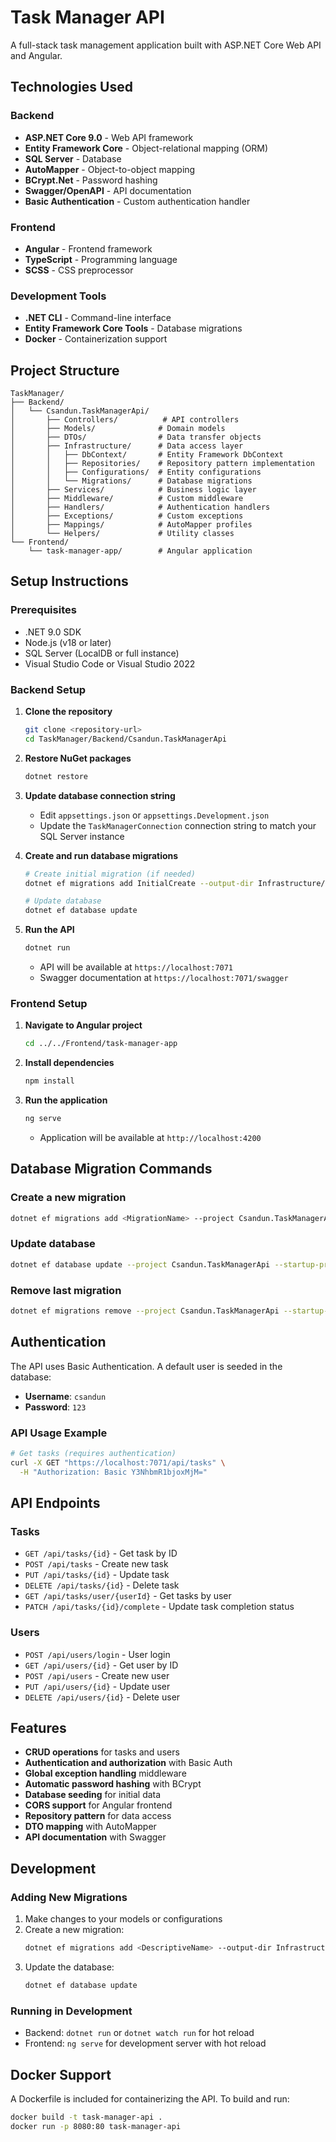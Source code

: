 ﻿# Task Manager API

A full-stack task management application built with ASP.NET Core Web API and Angular.

## Technologies Used

### Backend
- **ASP.NET Core 9.0** - Web API framework
- **Entity Framework Core** - Object-relational mapping (ORM)
- **SQL Server** - Database
- **AutoMapper** - Object-to-object mapping
- **BCrypt.Net** - Password hashing
- **Swagger/OpenAPI** - API documentation
- **Basic Authentication** - Custom authentication handler

### Frontend
- **Angular** - Frontend framework
- **TypeScript** - Programming language
- **SCSS** - CSS preprocessor

### Development Tools
- **.NET CLI** - Command-line interface
- **Entity Framework Core Tools** - Database migrations
- **Docker** - Containerization support

## Project Structure

```
TaskManager/
├── Backend/
│   └── Csandun.TaskManagerApi/
│       ├── Controllers/          # API controllers
│       ├── Models/              # Domain models
│       ├── DTOs/                # Data transfer objects
│       ├── Infrastructure/      # Data access layer
│       │   ├── DbContext/       # Entity Framework DbContext
│       │   ├── Repositories/    # Repository pattern implementation
│       │   ├── Configurations/  # Entity configurations
│       │   └── Migrations/      # Database migrations
│       ├── Services/            # Business logic layer
│       ├── Middleware/          # Custom middleware
│       ├── Handlers/            # Authentication handlers
│       ├── Exceptions/          # Custom exceptions
│       ├── Mappings/            # AutoMapper profiles
│       └── Helpers/             # Utility classes
└── Frontend/
    └── task-manager-app/        # Angular application
```

## Setup Instructions

### Prerequisites
- .NET 9.0 SDK
- Node.js (v18 or later)
- SQL Server (LocalDB or full instance)
- Visual Studio Code or Visual Studio 2022

### Backend Setup

1. **Clone the repository**
   ```bash
   git clone <repository-url>
   cd TaskManager/Backend/Csandun.TaskManagerApi
   ```

2. **Restore NuGet packages**
   ```bash
   dotnet restore
   ```

3. **Update database connection string**
   - Edit `appsettings.json` or `appsettings.Development.json`
   - Update the `TaskManagerConnection` connection string to match your SQL Server instance

4. **Create and run database migrations**
   ```bash
   # Create initial migration (if needed)
   dotnet ef migrations add InitialCreate --output-dir Infrastructure/Migrations
   
   # Update database
   dotnet ef database update
   ```

5. **Run the API**
   ```bash
   dotnet run
   ```
   - API will be available at `https://localhost:7071`
   - Swagger documentation at `https://localhost:7071/swagger`

### Frontend Setup

1. **Navigate to Angular project**
   ```bash
   cd ../../Frontend/task-manager-app
   ```

2. **Install dependencies**
   ```bash
   npm install
   ```

3. **Run the application**
   ```bash
   ng serve
   ```
   - Application will be available at `http://localhost:4200`

## Database Migration Commands

### Create a new migration
```bash
dotnet ef migrations add <MigrationName> --project Csandun.TaskManagerApi --startup-project Csandun.TaskManagerApi --output-dir Infrastructure/Migrations
```

### Update database
```bash
dotnet ef database update --project Csandun.TaskManagerApi --startup-project Csandun.TaskManagerApi
```

### Remove last migration
```bash
dotnet ef migrations remove --project Csandun.TaskManagerApi --startup-project Csandun.TaskManagerApi
```

## Authentication

The API uses Basic Authentication. A default user is seeded in the database:
- **Username**: `csandun`
- **Password**: `123`

### API Usage Example
```bash
# Get tasks (requires authentication)
curl -X GET "https://localhost:7071/api/tasks" \
  -H "Authorization: Basic Y3NhbmR1bjoxMjM="
```

## API Endpoints

### Tasks
- `GET /api/tasks/{id}` - Get task by ID
- `POST /api/tasks` - Create new task
- `PUT /api/tasks/{id}` - Update task
- `DELETE /api/tasks/{id}` - Delete task
- `GET /api/tasks/user/{userId}` - Get tasks by user
- `PATCH /api/tasks/{id}/complete` - Update task completion status

### Users
- `POST /api/users/login` - User login
- `GET /api/users/{id}` - Get user by ID
- `POST /api/users` - Create new user
- `PUT /api/users/{id}` - Update user
- `DELETE /api/users/{id}` - Delete user

## Features

- **CRUD operations** for tasks and users
- **Authentication and authorization** with Basic Auth
- **Global exception handling** middleware
- **Automatic password hashing** with BCrypt
- **Database seeding** for initial data
- **CORS support** for Angular frontend
- **Repository pattern** for data access
- **DTO mapping** with AutoMapper
- **API documentation** with Swagger

## Development

### Adding New Migrations
1. Make changes to your models or configurations
2. Create a new migration:
   ```bash
   dotnet ef migrations add <DescriptiveName> --output-dir Infrastructure/Migrations
   ```
3. Update the database:
   ```bash
   dotnet ef database update
   ```

### Running in Development
- Backend: `dotnet run` or `dotnet watch run` for hot reload
- Frontend: `ng serve` for development server with hot reload

## Docker Support

A Dockerfile is included for containerizing the API. To build and run:

```bash
docker build -t task-manager-api .
docker run -p 8080:80 task-manager-api
```
